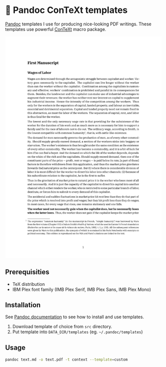# 📝 Pandoc ConTeXt templates

[Pandoc](https://pandoc.org/) templates I use for producing nice-looking PDF writings. These templates use powerful [ConTeXt](https://wiki.contextgarden.net/Main_Page) macro package.

<p align="center">
  <img src="./example.png" width="600" />
</p>

## Prerequisities

- TeX distribution
- IBM Plex font family (IMB Plex Serif, IMB Plex Sans, IMB Plex Mono)

## Installation

See [Pandoc documentation](https://pandoc.org/MANUAL.html#templates) to see how to install and use templates.

1. Download template of choice from `src` directory.
2. Put template into `DATA_DIR/templates` (eg. `~/.pandoc/templates`)

## Usage

```sh
pandoc text.md -o text.pdf -t context --template=custom
```
